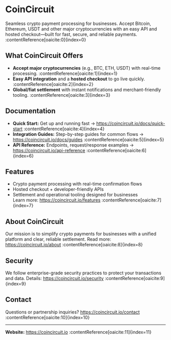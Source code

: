 # CoinCircuit

Seamless crypto payment processing for businesses. Accept Bitcoin, Ethereum, USDT and other major cryptocurrencies with an easy API and hosted checkout—built for fast, secure, and reliable payments. :contentReference[oaicite:0]{index=0}

## What CoinCircuit Offers
- **Accept major cryptocurrencies** (e.g., BTC, ETH, USDT) with real-time processing. :contentReference[oaicite:1]{index=1}  
- **Easy API integration** and a **hosted checkout** to go live quickly. :contentReference[oaicite:2]{index=2}  
- **Global/fiat settlement** with instant notifications and merchant-friendly tooling. :contentReference[oaicite:3]{index=3}

## Documentation
- **Quick Start:** Get up and running fast → https://coincircuit.io/docs/quick-start :contentReference[oaicite:4]{index=4}  
- **Integration Guides:** Step-by-step guides for common flows → https://coincircuit.io/docs/guides :contentReference[oaicite:5]{index=5}  
- **API Reference:** Endpoints, request/response examples → https://coincircuit.io/api-reference :contentReference[oaicite:6]{index=6}

## Features
- Crypto payment processing with real-time confirmation flows  
- Hosted checkout + developer-friendly APIs  
- Settlement and operational tooling designed for businesses  
Learn more: https://coincircuit.io/features :contentReference[oaicite:7]{index=7}

## About CoinCircuit
Our mission is to simplify crypto payments for businesses with a unified platform and clear, reliable settlement. Read more: https://coincircuit.io/about :contentReference[oaicite:8]{index=8}

## Security
We follow enterprise-grade security practices to protect your transactions and data. Details: https://coincircuit.io/security :contentReference[oaicite:9]{index=9}

## Contact
Questions or partnership inquiries? https://coincircuit.io/contact :contentReference[oaicite:10]{index=10}

---

**Website:** https://coincircuit.io :contentReference[oaicite:11]{index=11}
